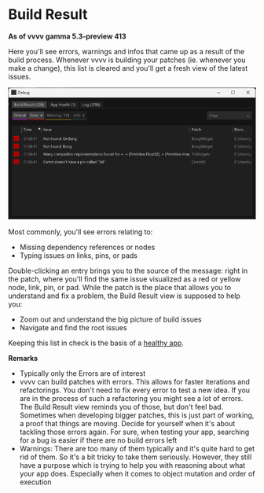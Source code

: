 # Build Result

**As of vvvv gamma 5.3-preview 413**

Here you'll see errors, warnings and infos that came up as a result of the build process. Whenever vvvv is building your patches (ie. whenever you make a change), this list is cleared and you'll get a fresh view of the latest issues. 

![](2023-12-20-21-12-17.png)

Most commonly, you'll see errors relating to: 
* Missing dependency references or nodes
* Typing issues on links, pins, or pads

Double-clicking an entry brings you to the source of the message: right in the patch, where you'll find the same issue visualized as a red or yellow node, link, pin, or pad.
While the patch is the place that allows you to understand and fix a problem, the Build Result view is supposed to help you:
* Zoom out and understand the big picture of build issues
* Navigate and find the root issues

Keeping this list in check is the basis of a [healthy app](debugging-apphealth.md).

**Remarks**
* Typically only the Errors are of interest
* vvvv can build patches with errors. This allows for faster iterations and refactorings. You don't need to fix every error to test a new idea. If you are in the process of such a refactoring you might see a lot of errors. The Build Result view reminds you of those, but don't feel bad. Sometimes when developing bigger patches, this is just part of working, a proof that things are moving. Decide for yourself when it's about tackling those errors again. For sure, when testing your app, searching for a bug is easier if there are no build errors left
* Warnings: There are too many of them typically and it's quite hard to get rid of them. So it's a bit tricky to take them seriously. However, they still have a purpose which is trying to help you with reasoning about what your app does. Especially when it comes to object mutation and order of execution
